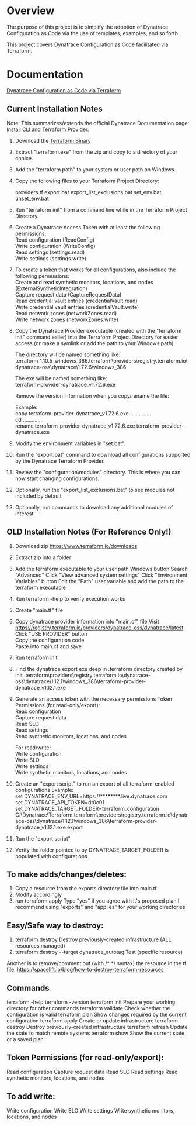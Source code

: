 # Overview
The purpose of this project is to simplify the adoption of Dynatrace Configuration as Code via the use of templates, examples, and so forth.

This project covers Dynatrace Configuration as Code facilitated via Terraform.

# Documentation
[Dynatrace Configuration as Code via Terraform](https://docs.dynatrace.com/docs/shortlink/configuration-as-code-terraform) 

## Current Installation Notes

Note: This summarizes/extends the official Dynatrace Documentation page:
[Install CLI and Terraform Provider](https://docs.dynatrace.com/docs/shortlink/terraform-cli).

1)  Download the [Terraform Binary](https://developer.hashicorp.com/terraform/install)

2)  Extract "terraform.exe" from the zip and copy to a directory of your choice.

3)  Add the "terraform path" to your system or user path on Windows.

4)  Copy the following files to your Terraform Project Directory:

	providers.tf
	export.bat
	export_list_exclusions.bat
	set_env.bat
	unset_env.bat

5)  Run "terraform init" from a command line while in the Terraform Project Directory.  

6) Create a Dynatrace Access Token with at least the following permissions:  
    Read configuration (ReadConfig)  
    Write configuration (WriteConfig)  
    Read settings (settings.read)  
    Write settings (settings.write)  

7)  To create a token that works for all configurations, also include the following permissions:  
    Create and read synthetic monitors, locations, and nodes (ExternalSyntheticIntegration)  
    Capture request data (CaptureRequestData)  
    Read credential vault entries (credentialVault.read)  
    Write credential vault entries (credentialVault.write)  
    Read network zones (networkZones.read)  
    Write network zones (networkZones.write)  

8)  Copy the Dynatrace Provider executable (created with the "terraform init" command ealier) into the Terraform Project Directory for easier access (or make a symlink or add the path to your Windows path).

    The directory will be named something like:  
    terraform_1.10.5_windows_386\.terraform\providers\registry.terraform.io\dynatrace-oss\dynatrace\1.72.6\windows_386

    The exe will be named something like:  
    terraform-provider-dynatrace_v1.72.6.exe  

	Remove the version information when you copy/rename the file:

    Example:  
    copy terraform-provider-dynatrace_v1.72.6.exe ..\..\..\..\..\..\..  
    cd ..\..\..\..\..\..\..  
    rename terraform-provider-dynatrace_v1.72.6.exe terraform-provider-dynatrace.exe  

9)  Modify the environment variables in "set.bat".

10)  Run the "export.bat" command to download all configurations supported by the Dynatrace Terraform Provider.

11)  Review the "configuration\modules" directory.  This is where you can now start changing configurations.

12)  Optionally, run the "export_list_exclusions.bat" to see modules not included by default

13) Optionally, run commands to download any additional modules of interest.








## OLD Installation Notes (For Reference Only!)
1)  Download zip
	https://www.terraform.io/downloads
2)  Extract zip into a folder
3)  Add the terraform executable to your user path
	Windows button
	Search "Advanced"
	Click "View advanced system settings"
	Click "Environment Variables" button
	Edit the "Path" user variable and add the path to the terraform executable 
4)  Run terraform -help to verify execution works
5)  Create "main.tf" file
6)  Copy dynatrace provider information into "main.cf" file
	Visit https://registry.terraform.io/providers/dynatrace-oss/dynatrace/latest
	Click "USE PROVIDER" button  
	Copy the configuration code  
	Paste into main.cf and save  
7)  Run terraform init  
8)  Find the dynatrace export exe deep in .terraform directory created by init
	.terraform\providers\registry.terraform.io\dynatrace-oss\dynatrace\1.12.1\windows_386\terraform-provider-dynatrace_v1.12.1.exe
9)  Generate an access token with the necessary permissions
	Token Permissions (for read-only/export):  
	Read configuration  
	Capture request data  
	Read SLO  
	Read settings  
	Read synthetic monitors, locations, and nodes  
  
	For read/write:  
	Write configuration  
	Write SLO  
	Write settings  
	Write synthetic monitors, locations, and nodes  
10) Create an "export script" to run an export of all terraform-enabled configurations
	Example:  
	set DYNATRACE_ENV_URL=https://********.live.dynatrace.com  
	set DYNATRACE_API_TOKEN=dt0c01.*.*  
	set DYNATRACE_TARGET_FOLDER=terraform_configuration  
	C:\Dynatrace\Terraform\.terraform\providers\registry.terraform.io\dynatrace-oss\dynatrace\1.12.1\windows_386\terraform-provider-dynatrace_v1.12.1.exe export  
11) Run the "export script"  
12) Verify the folder pointed to by DYNATRACE_TARGET_FOLDER is populated with configurations

## To make adds/changes/deletes:
1)  Copy a resource from the exports directory file into main.tf
2)  Modify accordingly
3)  run terraform apply
    Type "yes" if you agree with it's proposed plan
    I recommend using "exports" and "applies" for your working directories

## Easy/Safe way to destroy:
1)  terraform destroy Destroy previously-created infrastructure (ALL resources managed)
2)  terraform destroy --target dynatrace_autotag.Test (specific resource)

Another is to remove/comment out (with /* */ syntax) the resource in the tf file.
https://spacelift.io/blog/how-to-destroy-terraform-resources

## Commands
terraform -help
terraform -version
terraform init     Prepare your working directory for other commands
terraform validate Check whether the configuration is valid
terraform plan     Show changes required by the current configuration
terraform apply    Create or update infrastructure
terraform destroy  Destroy previously-created infrastructure
terraform refresh  Update the state to match remote systems
terraform show     Show the current state or a saved plan

## Token Permissions (for read-only/export):
Read configuration
Capture request data
Read SLO
Read settings
Read synthetic monitors, locations, and nodes

## To add write:
Write configuration
Write SLO
Write settings
Write synthetic monitors, locations, and nodes
